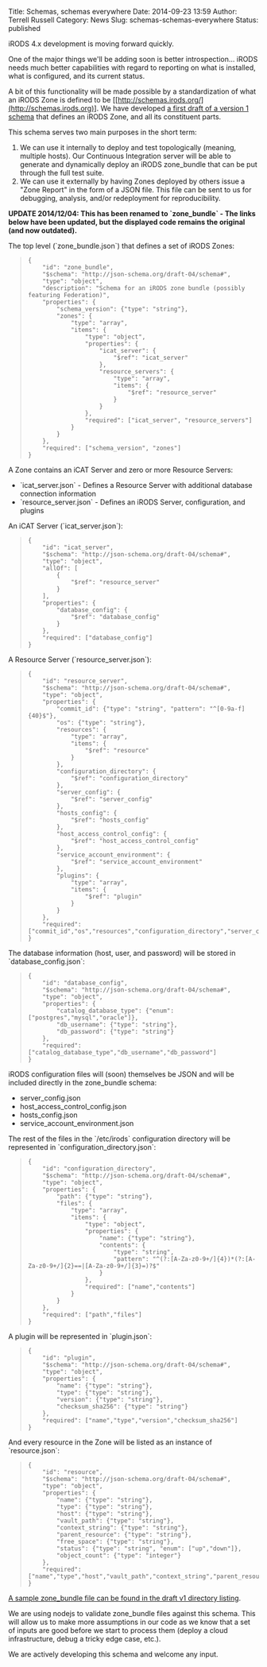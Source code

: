 Title: Schemas, schemas everywhere
Date: 2014-09-23 13:59
Author: Terrell Russell
Category: News
Slug: schemas-schemas-everywhere
Status: published

iRODS 4.x development is moving forward quickly.

One of the major things we'll be adding soon is better introspection...
iRODS needs much better capabilities with regard to reporting on what is
installed, what is configured, and its current status.

A bit of this functionality will be made possible by a standardization
of what an iRODS Zone is defined to be
[[http://schemas.irods.org/](http://schemas.irods.org)]. We have
developed [a first draft of a version 1
schema](http://schemas.irods.org/v1/) that defines an iRODS Zone, and
all its constituent parts.  
<!--more-->  
This schema serves two main purposes in the short term:

1.  We can use it internally to deploy and test topologically (meaning,
    multiple hosts). Our Continuous Integration server will be able to
    generate and dynamically deploy an iRODS zone\_bundle that can be
    put through the full test suite.
2.  We can use it externally by having Zones deployed by others issue a
    "Zone Report" in the form of a JSON file. This file can be sent to
    us for debugging, analysis, and/or redeployment for reproducibility.

**UPDATE 2014/12/04: This has been renamed to \`zone\_bundle\` - The
links below have been updated, but the displayed code remains the
original (and now outdated).**

The top level (\`zone\_bundle.json\`) that defines a set of iRODS Zones:

>     {
>         "id": "zone_bundle",
>         "$schema": "http://json-schema.org/draft-04/schema#",
>         "type": "object",
>         "description": "Schema for an iRODS zone bundle (possibly featuring Federation)",
>         "properties": {
>             "schema_version": {"type": "string"},
>             "zones": {
>                 "type": "array",
>                 "items": {
>                     "type": "object",
>                     "properties": {
>                         "icat_server": {
>                             "$ref": "icat_server"
>                         },
>                         "resource_servers": {
>                             "type": "array",
>                             "items": {
>                                 "$ref": "resource_server"
>                             }
>                         }
>                     },
>                     "required": ["icat_server", "resource_servers"]
>                 }
>             }
>         },
>         "required": ["schema_version", "zones"]
>     }

A Zone contains an iCAT Server and zero or more Resource Servers:

-   \`icat\_server.json\` - Defines a Resource Server with additional
    database connection information
-   \`resource\_server.json\` - Defines an iRODS Server, configuration,
    and plugins

An iCAT Server (\`icat\_server.json\`):

>     {
>         "id": "icat_server",
>         "$schema": "http://json-schema.org/draft-04/schema#",
>         "type": "object",
>         "allOf": [
>             {
>                 "$ref": "resource_server"
>             }
>         ],
>         "properties": {
>             "database_config": {
>                 "$ref": "database_config"
>             }
>         },
>         "required": ["database_config"]
>     }

A Resource Server (\`resource\_server.json\`):

>     {
>         "id": "resource_server",
>         "$schema": "http://json-schema.org/draft-04/schema#",
>         "type": "object",
>         "properties": {
>             "commit_id": {"type": "string", "pattern": "^[0-9a-f]{40}$"},
>             "os": {"type": "string"},
>             "resources": {
>                 "type": "array",
>                 "items": {
>                     "$ref": "resource"
>                 }
>             },
>             "configuration_directory": {
>                 "$ref": "configuration_directory"
>             },
>             "server_config": {
>                 "$ref": "server_config"
>             },
>             "hosts_config": {
>                 "$ref": "hosts_config"
>             },
>             "host_access_control_config": {
>                 "$ref": "host_access_control_config"
>             },
>             "service_account_environment": {
>                 "$ref": "service_account_environment"
>             },
>             "plugins": {
>                 "type": "array",
>                 "items": {
>                     "$ref": "plugin"
>                 }
>             }
>         },
>         "required": ["commit_id","os","resources","configuration_directory","server_config","hosts_config","host_access_control_config","service_account_environment","plugins"]
>     }

The database information (host, user, and password) will be stored in
\`database\_config.json\`:

>     {
>         "id": "database_config",
>         "$schema": "http://json-schema.org/draft-04/schema#",
>         "type": "object",
>         "properties": {
>             "catalog_database_type": {"enum": ["postgres","mysql","oracle"]},
>             "db_username": {"type": "string"},
>             "db_password": {"type": "string"}
>         },
>         "required": ["catalog_database_type","db_username","db_password"]
>     }

iRODS configuration files will (soon) themselves be JSON and will be
included directly in the zone\_bundle schema:

-   server\_config.json
-   host\_access\_control\_config.json
-   hosts\_config.json
-   service\_account\_environment.json

The rest of the files in the \`/etc/irods\` configuration directory will
be represented in \`configuration\_directory.json\`:

>     {
>         "id": "configuration_directory",
>         "$schema": "http://json-schema.org/draft-04/schema#",
>         "type": "object",
>         "properties": {
>             "path": {"type": "string"},
>             "files": {
>                 "type": "array",
>                 "items": {
>                     "type": "object",
>                     "properties": {
>                         "name": {"type": "string"},
>                         "contents": {
>                             "type": "string",
>                             "pattern": "^(?:[A-Za-z0-9+/]{4})*(?:[A-Za-z0-9+/]{2}==|[A-Za-z0-9+/]{3}=)?$"
>                         }
>                     },
>                     "required": ["name","contents"]
>                 }
>             }
>         },
>         "required": ["path","files"]
>     }

A plugin will be represented in \`plugin.json\`:

>     {
>         "id": "plugin",
>         "$schema": "http://json-schema.org/draft-04/schema#",
>         "type": "object",
>         "properties": {
>             "name": {"type": "string"},
>             "type": {"type": "string"},
>             "version": {"type": "string"},
>             "checksum_sha256": {"type": "string"}
>         },
>         "required": ["name","type","version","checksum_sha256"]
>     }

And every resource in the Zone will be listed as an instance of
\`resource.json\`:

>     {
>         "id": "resource",
>         "$schema": "http://json-schema.org/draft-04/schema#",
>         "type": "object",
>         "properties": {
>             "name": {"type": "string"},
>             "type": {"type": "string"},
>             "host": {"type": "string"},
>             "vault_path": {"type": "string"},
>             "context_string": {"type": "string"},
>             "parent_resource": {"type": "string"},
>             "free_space": {"type": "string"},
>             "status": {"type": "string", "enum": ["up","down"]},
>             "object_count": {"type": "integer"}
>         },
>         "required": ["name","type","host","vault_path","context_string","parent_resource","free_space","status"]
>     }

[A sample zone\_bundle file can be found in the draft v1 directory
listing](http://schemas.irods.org/v1/sample-zone_bundle.json).

We are using nodejs to validate zone\_bundle files against this schema.
This will allow us to make more assumptions in our code as we know that
a set of inputs are good before we start to process them (deploy a cloud
infrastructure, debug a tricky edge case, etc.).

We are actively developing this schema and welcome any input.
